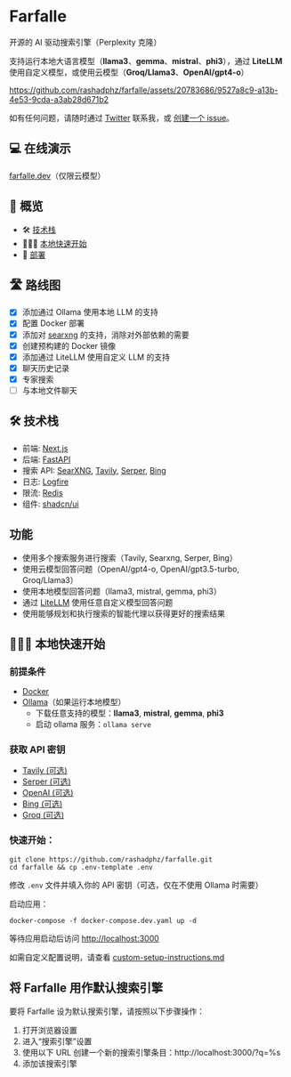 # Farfalle

开源的 AI 驱动搜索引擎（Perplexity 克隆）

支持运行本地大语言模型（**llama3**、**gemma**、**mistral**、**phi3**），通过 **LiteLLM** 使用自定义模型，或使用云模型（**Groq/Llama3**、**OpenAI/gpt4-o**）

https://github.com/rashadphz/farfalle/assets/20783686/9527a8c9-a13b-4e53-9cda-a3ab28d671b2

如有任何问题，请随时通过 [Twitter](https://twitter.com/rashadphz) 联系我，或 [创建一个 issue](https://github.com/rashadphz/farfalle/issues/new)。

## 💻 在线演示

[farfalle.dev](https://farfalle.dev/)（仅限云模型）

## 📖 概览

- 🛠️ [技术栈](#%EF%B8%8F-tech-stack)
- 🏃🏿‍♂️ [本地快速开始](#%EF%B8%8F-getting-started)
- 🚀 [部署](#-deploy)

## 🛣️ 路线图

- [x] 添加通过 Ollama 使用本地 LLM 的支持
- [x] 配置 Docker 部署
- [x] 添加对 [searxng](https://github.com/searxng/searxng) 的支持，消除对外部依赖的需要
- [x] 创建预构建的 Docker 镜像
- [x] 添加通过 LiteLLM 使用自定义 LLM 的支持
- [x] 聊天历史记录
- [x] 专家搜索
- [ ] 与本地文件聊天

## 🛠️ 技术栈

- 前端: [Next.js](https://nextjs.org/)
- 后端: [FastAPI](https://fastapi.tiangolo.com/)
- 搜索 API: [SearXNG](https://github.com/searxng/searxng), [Tavily](https://tavily.com/), [Serper](https://serper.dev/), [Bing](https://www.microsoft.com/en-us/bing/apis/bing-web-search-api)
- 日志: [Logfire](https://pydantic.dev/logfire)
- 限流: [Redis](https://redis.io/)
- 组件: [shadcn/ui](https://ui.shadcn.com/)

## 功能

- 使用多个搜索服务进行搜索（Tavily, Searxng, Serper, Bing）
- 使用云模型回答问题（OpenAI/gpt4-o, OpenAI/gpt3.5-turbo, Groq/Llama3）
- 使用本地模型回答问题（llama3, mistral, gemma, phi3）
- 通过 [LiteLLM](https://litellm.vercel.app/docs/providers) 使用任意自定义模型回答问题
- 使用能够规划和执行搜索的智能代理以获得更好的搜索结果

## 🏃🏿‍♂️ 本地快速开始

### 前提条件

- [Docker](https://docs.docker.com/get-docker/)
- [Ollama](https://ollama.com/download)（如果运行本地模型）
  - 下载任意支持的模型：**llama3**, **mistral**, **gemma**, **phi3**
  - 启动 ollama 服务：`ollama serve`

### 获取 API 密钥

- [Tavily (可选)](https://app.tavily.com/home)
- [Serper (可选)](https://serper.dev/dashboard)
- [OpenAI (可选)](https://platform.openai.com/api-keys)
- [Bing (可选)](https://www.microsoft.com/en-us/bing/apis/bing-web-search-api)
- [Groq (可选)](https://console.groq.com/keys)

### 快速开始：
```
git clone https://github.com/rashadphz/farfalle.git
cd farfalle && cp .env-template .env
```
修改 `.env` 文件并填入你的 API 密钥（可选，仅在不使用 Ollama 时需要）

启动应用：
```
docker-compose -f docker-compose.dev.yaml up -d
```

等待应用启动后访问 [http://localhost:3000](http://localhost:3000)

如需自定义配置说明，请查看 [custom-setup-instructions.md](/custom-setup-instructions.md)

## 将 Farfalle 用作默认搜索引擎

要将 Farfalle 设为默认搜索引擎，请按照以下步骤操作：
1. 打开浏览器设置
2. 进入“搜索引擎”设置
3. 使用以下 URL 创建一个新的搜索引擎条目：http://localhost:3000/?q=%s
4. 添加该搜索引擎